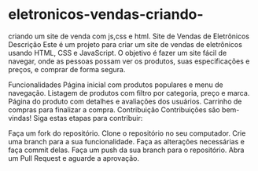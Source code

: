 # eletronicos-vendas-criando-
criando um site de venda com js,css e html.
Site de Vendas de Eletrônicos
Descrição
Este é um projeto para criar um site de vendas de eletrônicos usando HTML, CSS e JavaScript. O objetivo é fazer um site fácil de navegar, onde as pessoas possam ver os produtos, suas especificações e preços, e comprar de forma segura.

Funcionalidades
Página inicial com produtos populares e menu de navegação.
Listagem de produtos com filtro por categoria, preço e marca.
Página do produto com detalhes e avaliações dos usuários.
Carrinho de compras para finalizar a compra.
Contribuição
Contribuições são bem-vindas! Siga estas etapas para contribuir:

Faça um fork do repositório.
Clone o repositório no seu computador.
Crie uma branch para a sua funcionalidade.
Faça as alterações necessárias e faça commit delas.
Faça um push da sua branch para o repositório.
Abra um Pull Request e aguarde a aprovação.

